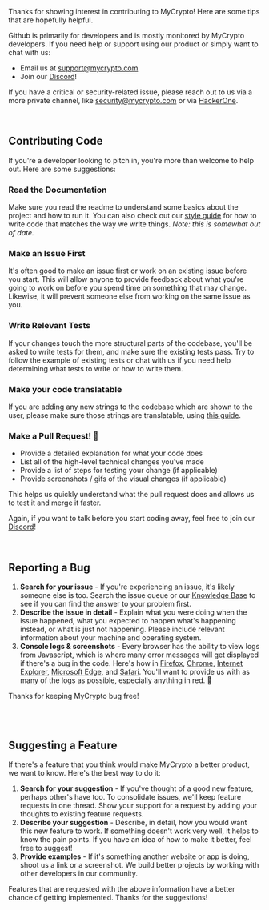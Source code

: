 Thanks for showing interest in contributing to MyCrypto! Here are some tips that are
hopefully helpful.

Github is primarily for developers and is mostly monitored by MyCrypto developers. 
If you need help or support using our product or simply want to chat with us:

- Email us at support@mycrypto.com
- Join our [Discord](https://discordapp.com/invite/VSaTXEA)!

If you have a critical or security-related issue, please reach out to us via a more private channel, like security@mycrypto.com or via [HackerOne](https://hackerone.com/mycrypto). 

<br/>

## Contributing Code

If you're a developer looking to pitch in, you're more than welcome to help out.
Here are some suggestions:

### Read the Documentation

Make sure you read the readme to understand some basics about the project
and how to run it. You can also check out our
[style guide](https://github.com/MyCryptoHQ/MyCrypto/wiki/Style-Guides) for how
to write code that matches the way we write things. *Note: this is somewhat out
of date.*

### Make an Issue First

It's often good to make an issue first or work on an existing issue before you
start. This will allow anyone to provide feedback about what you're going to
work on before you spend time on something that may change. Likewise, it will
prevent someone else from working on the same issue as you.

### Write Relevant Tests

If your changes touch the more structural parts of the codebase, you'll be asked
to write tests for them, and make sure the existing tests pass. Try to follow the
example of existing tests or chat with us if you need help determining what tests
to write or how to write them.

### Make your code translatable

If you are adding any new strings to the codebase which are shown to the user, please make sure those strings are translatable, using [this guide](https://github.com/MyCryptoHQ/MyCrypto/wiki/Contributing---Translatable-strings).

### Make a Pull Request! 🎉 

* Provide a detailed explanation for what your code does
* List all of the high-level technical changes you've made
* Provide a list of steps for testing your change (if applicable)
* Provide screenshots / gifs of the visual changes (if applicable)

This helps us quickly understand what the pull request does and allows us to test
it and merge it faster.

Again, if you want to talk before you start coding away, feel free to join 
our [Discord](https://discordapp.com/invite/VSaTXEA)!

<br />

## Reporting a Bug

1. **Search for your issue** - If you're experiencing an issue, it's likely 
    someone else is too. Search the issue queue or our
    [Knowledge Base](https://support.mycrypto.com/) to see if you can find the
    answer to your problem first.
2. **Describe the issue in detail** - Explain what you were doing when the
   issue happened, what you expected to happen what's happening instead, or
   what is just not happening. Please include relevant information about your
   machine and operating system. 
3. **Console logs & screenshots** - Every browser has the ability to view logs from
    Javascript, which is where many error messages will get displayed if
    there's a bug in the code. Here's how in [Firefox](https://developer.mozilla.org/en-US/docs/Tools/Browser_Console),
    [Chrome](https://developers.google.com/web/tools/chrome-devtools/console/),
    [Internet Explorer](https://msdn.microsoft.com/en-us/library/dn255006(v=vs.85).aspx),
    [Microsoft Edge](https://docs.microsoft.com/en-us/microsoft-edge/devtools-guide/console),
    and [Safari](https://www.wickedlysmart.com/hfjsconsole/). You'll want to
    provide us with as many of the logs as possible, especially anything in red. 🙇

Thanks for keeping MyCrypto bug free!


<br/>
<br/>


## Suggesting a Feature

If there's a feature that you think would make MyCrypto a better product, we
want to know. Here's the best way to do it:

1. **Search for your suggestion** - If you've thought of a good new feature,
    perhaps other's have too. To consolidate issues, we'll keep
    feature requests in one thread. Show your support for a request by adding
    your thoughts to existing feature requests.
2. **Describe your suggestion** - Describe, in detail, how you would want this
    new feature to work. If something doesn't work very well, it helps to know
    the pain points. If you have an idea of how to make it better, feel free to
    suggest!
3. **Provide examples** - If it's something another website or app is doing,
    shoot us a link or a screenshot. We build better projects by working with
    other developers in our community.

Features that are requested with the above information have a better chance of
getting implemented. Thanks for the suggestions!
